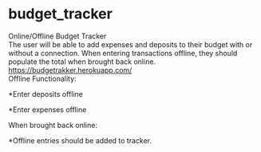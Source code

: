 # budget_tracker
Online/Offline Budget Tracker
<br>
The user will be able to add expenses and deposits to their budget with or without a connection. When entering transactions offline, they should populate the total when brought back online.
<br>
https://budgetrakker.herokuapp.com/
<br>
Offline Functionality:

*Enter deposits offline

*Enter expenses offline

When brought back online:

*Offline entries should be added to tracker.
